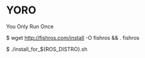 # YORO
You Only Run Once

$ wget http://fishros.com/install -O fishros && . fishros

$ ./install_for_${ROS_DISTRO}.sh
